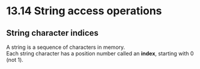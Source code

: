 # 13.14 String access operations

## String character indices
A string is a sequence of characters in memory.   
Each string character has a position number called an **index**, starting with 0 (not 1).   

